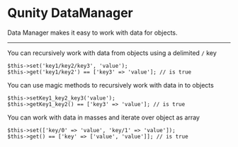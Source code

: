 Qunity DataManager
==================

Data Manager makes it easy to work with data for objects.

---

You can recursively work with data from objects using a delimited `/` key

```
$this->set('key1/key2/key3', 'value');
$this->get('key1/key2') == ['key3' => 'value']; // is true
```

You can use magic methods to recursively work with data in to objects

```
$this->setKey1_key2_key3('value');
$this->getKey1_key2() == ['key3' => 'value']; // is true
```

You can work with data in masses and iterate over object as array

```
$this->set(['key/0' => 'value', 'key/1' => 'value']);
$this->get() == ['key' => ['value', 'value']]; // is true
```
